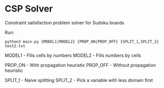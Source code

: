 # CSP Solver
Constraint satisfaction problem solver for Sudoku boards

Run:
```
python3 main.py {MODEL1|MODEL2} {PROP_ON|PROP_OFF} {SPLIT_1,SPLIT_2} test2.txt
```

MODEL1 - Fills cells by numbers
MODEL2 - Fills numbers by cells

PROP_ON - With propagation heuristic
PROP_OFF - Without propagation heuristic

SPLIT_1 - Naive splitting
SPLIT_2 - Pick a variable with less domain first
